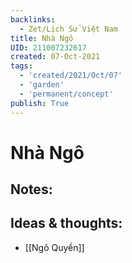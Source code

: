 ```yaml
---
backlinks:
  - Zet/Lịch Sử Việt Nam
title: Nhà Ngô
UID: 211007232617
created: 07-Oct-2021
tags:
  - 'created/2021/Oct/07'
  - 'garden'
  - 'permanent/concept'
publish: True
---
```

# Nhà Ngô

## Notes:


## Ideas & thoughts:
- [[Ngô Quyền]]


